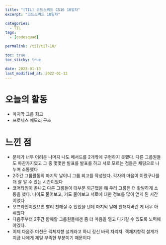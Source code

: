 ```yaml
---
title: "[TIL] 코드스쿼드 CS16 10일차"
excerpt: "코드스쿼드 10일차"

categories:
  - TIL
tags:
  - [codesquad]

permalink: /til/til-10/

toc: true
toc_sticky: true

date: 2023-01-13
last_modified_at: 2022-01-13
---
```


# 오늘의 활동
- 마지막 그룹 회고
- 프로세스 메모리 구조

# 느낀 점
- 문제가 너무 어려운 나머지 나도 메서드를 2개밖에 구현하지 못했다. 다른 그룹원들도 마찬가지였고 그 중 몇몇만 발표를 발표를 하고 서로 모르는 점들은 채팅으로 나누며 소통했다
- 2주간 그룹활동의 마지막 날이니 그룹 회고를 작성했다. 각자의 마음이 이랬구나를 더 잘 알 수 있는 시간이었다
- 코어타임이 끝나고 다른 그룹들이 대부분 퇴근했을 떄 우리 그룹은 더 활발하게 소통을 했다. 나이도 물어보고, 키도 물어보고 서로에 대한 정보를 많이 얻게 된 시간이었다
- 오프라인이었으면 빨리 친해질 수 있었을 텐데 마지막 날에 친해져버린 게 너무 아쉬웠다
- 다음주부터 2주간 함께할 그룹원들에겐 좀 더 마음을 열고 다가갈 수 있도록 노력해야겠다.
- 이제 다음주 미션은 객체지향 설계라고 하니 정신 바짝 차리자. 객체지향적 설계가 지금 나에게 제일 부족한 부분이기 때문이다